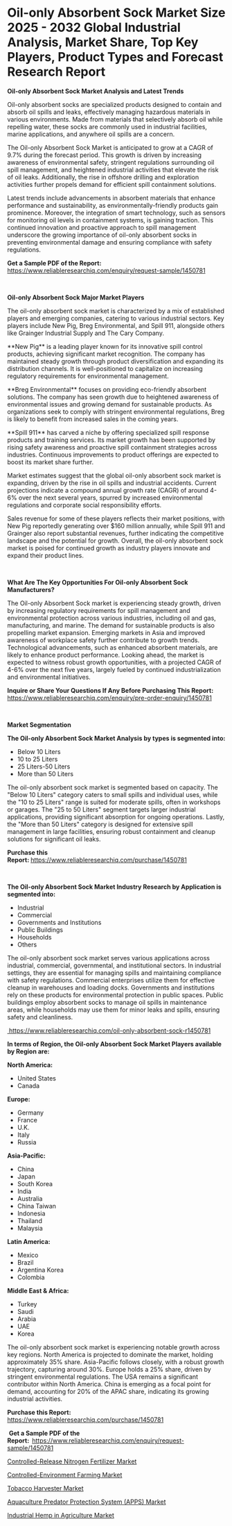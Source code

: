 <p><h1>Oil-only Absorbent Sock Market Size 2025 - 2032 Global Industrial Analysis, Market Share, Top Key Players, Product Types and Forecast Research Report</h1></p><p><strong>Oil-only Absorbent Sock Market Analysis and Latest Trends</strong></p>
<p><p>Oil-only absorbent socks are specialized products designed to contain and absorb oil spills and leaks, effectively managing hazardous materials in various environments. Made from materials that selectively absorb oil while repelling water, these socks are commonly used in industrial facilities, marine applications, and anywhere oil spills are a concern.</p><p>The Oil-only Absorbent Sock Market is anticipated to grow at a CAGR of 9.7% during the forecast period. This growth is driven by increasing awareness of environmental safety, stringent regulations surrounding oil spill management, and heightened industrial activities that elevate the risk of oil leaks. Additionally, the rise in offshore drilling and exploration activities further propels demand for efficient spill containment solutions. </p><p>Latest trends include advancements in absorbent materials that enhance performance and sustainability, as environmentally-friendly products gain prominence. Moreover, the integration of smart technology, such as sensors for monitoring oil levels in containment systems, is gaining traction. This continued innovation and proactive approach to spill management underscore the growing importance of oil-only absorbent socks in preventing environmental damage and ensuring compliance with safety regulations.</p></p>
<p><strong>Get a Sample PDF of the Report:&nbsp;</strong> <a href="https://www.reliableresearchiq.com/enquiry/request-sample/1450781?utm_campaign=2173&utm_medium=2&utm_source=Github&utm_content=ia&utm_term=02022025&utm_id=oil-only-absorbent-sock">https://www.reliableresearchiq.com/enquiry/request-sample/1450781</a></p>
<p>&nbsp;</p>
<p><strong>Oil-only Absorbent Sock Major Market Players</strong></p>
<p><p>The oil-only absorbent sock market is characterized by a mix of established players and emerging companies, catering to various industrial sectors. Key players include New Pig, Breg Environmental, and Spill 911, alongside others like Grainger Industrial Supply and The Cary Company.</p><p>**New Pig** is a leading player known for its innovative spill control products, achieving significant market recognition. The company has maintained steady growth through product diversification and expanding its distribution channels. It is well-positioned to capitalize on increasing regulatory requirements for environmental management.</p><p>**Breg Environmental** focuses on providing eco-friendly absorbent solutions. The company has seen growth due to heightened awareness of environmental issues and growing demand for sustainable products. As organizations seek to comply with stringent environmental regulations, Breg is likely to benefit from increased sales in the coming years.</p><p>**Spill 911** has carved a niche by offering specialized spill response products and training services. Its market growth has been supported by rising safety awareness and proactive spill containment strategies across industries. Continuous improvements to product offerings are expected to boost its market share further.</p><p>Market estimates suggest that the global oil-only absorbent sock market is expanding, driven by the rise in oil spills and industrial accidents. Current projections indicate a compound annual growth rate (CAGR) of around 4-6% over the next several years, spurred by increased environmental regulations and corporate social responsibility efforts.</p><p>Sales revenue for some of these players reflects their market positions, with New Pig reportedly generating over $160 million annually, while Spill 911 and Grainger also report substantial revenues, further indicating the competitive landscape and the potential for growth. Overall, the oil-only absorbent sock market is poised for continued growth as industry players innovate and expand their product lines.</p></p>
<p>&nbsp;</p>
<p><strong>What Are The Key Opportunities For Oil-only Absorbent Sock Manufacturers?</strong></p>
<p><p>The Oil-only Absorbent Sock market is experiencing steady growth, driven by increasing regulatory requirements for spill management and environmental protection across various industries, including oil and gas, manufacturing, and marine. The demand for sustainable products is also propelling market expansion. Emerging markets in Asia and improved awareness of workplace safety further contribute to growth trends. Technological advancements, such as enhanced absorbent materials, are likely to enhance product performance. Looking ahead, the market is expected to witness robust growth opportunities, with a projected CAGR of 4-6% over the next five years, largely fueled by continued industrialization and environmental initiatives.</p></p>
<p><strong>Inquire or Share Your Questions If Any Before Purchasing This Report:</strong> <a href="https://www.reliableresearchiq.com/enquiry/pre-order-enquiry/1450781?utm_campaign=2173&utm_medium=2&utm_source=Github&utm_content=ia&utm_term=02022025&utm_id=oil-only-absorbent-sock">https://www.reliableresearchiq.com/enquiry/pre-order-enquiry/1450781</a></p>
<p>&nbsp;</p>
<p><strong>Market Segmentation</strong></p>
<p><strong>The Oil-only Absorbent Sock Market Analysis by types is segmented into:</strong></p>
<p><ul><li>Below 10 Liters</li><li>10 to 25 Liters</li><li>25 Liters-50 Liters</li><li>More than 50 Liters</li></ul></p>
<p><p>The oil-only absorbent sock market is segmented based on capacity. The "Below 10 Liters" category caters to small spills and individual uses, while the "10 to 25 Liters" range is suited for moderate spills, often in workshops or garages. The "25 to 50 Liters" segment targets larger industrial applications, providing significant absorption for ongoing operations. Lastly, the "More than 50 Liters" category is designed for extensive spill management in large facilities, ensuring robust containment and cleanup solutions for significant oil leaks.</p></p>
<p><strong>Purchase this Report:&nbsp;</strong><a href="https://www.reliableresearchiq.com/purchase/1450781?utm_campaign=2173&utm_medium=2&utm_source=Github&utm_content=ia&utm_term=02022025&utm_id=oil-only-absorbent-sock">https://www.reliableresearchiq.com/purchase/1450781</a></p>
<p>&nbsp;</p>
<p><strong>The Oil-only Absorbent Sock Market Industry Research by Application is segmented into:</strong></p>
<p><ul><li>Industrial</li><li>Commercial</li><li>Governments and Institutions</li><li>Public Buildings</li><li>Households</li><li>Others</li></ul></p>
<p><p>The oil-only absorbent sock market serves various applications across industrial, commercial, governmental, and institutional sectors. In industrial settings, they are essential for managing spills and maintaining compliance with safety regulations. Commercial enterprises utilize them for effective cleanup in warehouses and loading docks. Governments and institutions rely on these products for environmental protection in public spaces. Public buildings employ absorbent socks to manage oil spills in maintenance areas, while households may use them for minor leaks and spills, ensuring safety and cleanliness.</p></p>
<p><a href="https://www.reliableresearchiq.com/oil-only-absorbent-sock-r1450781?utm_campaign=2173&utm_medium=2&utm_source=Github&utm_content=ia&utm_term=02022025&utm_id=oil-only-absorbent-sock">&nbsp;https://www.reliableresearchiq.com/oil-only-absorbent-sock-r1450781</a></p>
<p><strong>In terms of Region, the Oil-only Absorbent Sock Market Players available by Region are:</strong></p>
<p>
    <p> <strong> North America: </strong>
        <ul>
            <li>United States</li>
            <li>Canada</li>
        </ul>
        </p> 
    <p> <strong> Europe: </strong>
        <ul>
            <li>Germany</li>
            <li>France</li>
            <li>U.K.</li>
            <li>Italy</li>
            <li>Russia</li>
        </ul>
        </p> 
    <p> <strong> Asia-Pacific: </strong>
        <ul>
            <li>China</li>
            <li>Japan</li>
            <li>South Korea</li>
            <li>India</li>
            <li>Australia</li>
            <li>China Taiwan</li>
            <li>Indonesia</li>
            <li>Thailand</li>
            <li>Malaysia</li>
        </ul>
        </p> 
    <p> <strong> Latin America: </strong>
        <ul>
            <li>Mexico</li>
            <li>Brazil</li>
            <li>Argentina Korea</li>
            <li>Colombia</li>
        </ul>
        </p> 
    <p> <strong> Middle East & Africa: </strong>
        <ul>
            <li>Turkey</li>
            <li>Saudi</li>
            <li>Arabia</li>
            <li>UAE</li>
            <li>Korea</li>
        </ul>
    </p>
    </p>
<p><p>The oil-only absorbent sock market is experiencing notable growth across key regions. North America is projected to dominate the market, holding approximately 35% share. Asia-Pacific follows closely, with a robust growth trajectory, capturing around 30%. Europe holds a 25% share, driven by stringent environmental regulations. The USA remains a significant contributor within North America. China is emerging as a focal point for demand, accounting for 20% of the APAC share, indicating its growing industrial activities.</p></p>
<p><strong>Purchase this Report: </strong><a href="https://www.reliableresearchiq.com/purchase/1450781?utm_campaign=2173&utm_medium=2&utm_source=Github&utm_content=ia&utm_term=02022025&utm_id=oil-only-absorbent-sock">https://www.reliableresearchiq.com/purchase/1450781</a></p>
<p>&nbsp;<strong>Get a Sample PDF of the Report:&nbsp;&nbsp;</strong><a href="https://www.reliableresearchiq.com/enquiry/request-sample/1450781?utm_campaign=2173&utm_medium=2&utm_source=Github&utm_content=ia&utm_term=02022025&utm_id=oil-only-absorbent-sock">https://www.reliableresearchiq.com/enquiry/request-sample/1450781</a></p>
<p><strong></strong></p>
<p><p><a href="https://www.linkedin.com/pulse/growth-rate-size-controlled-release-nitrogen-fertilizer-market-m2jxe?utm_campaign=2173&utm_medium=2&utm_source=Github&utm_content=ia&utm_term=02022025&utm_id=oil-only-absorbent-sock">Controlled-Release Nitrogen Fertilizer Market</a></p><p><a href="https://www.linkedin.com/pulse/forecasting-controlled-environment-farming-market-12-cagr-x2gme?utm_campaign=2173&utm_medium=2&utm_source=Github&utm_content=ia&utm_term=02022025&utm_id=oil-only-absorbent-sock">Controlled-Environment Farming Market</a></p><p><a href="https://www.linkedin.com/pulse/tobacco-harvester-market-growth-insights-sales-channels-penetration-dtyoe?utm_campaign=2173&utm_medium=2&utm_source=Github&utm_content=ia&utm_term=02022025&utm_id=oil-only-absorbent-sock">Tobacco Harvester Market</a></p><p><a href="https://www.linkedin.com/pulse/revenue-analysis-demand-forecast-aquaculture-predator-gzxje?utm_campaign=2173&utm_medium=2&utm_source=Github&utm_content=ia&utm_term=02022025&utm_id=oil-only-absorbent-sock">Aquaculture Predator Protection System (APPS) Market</a></p><p><a href="https://www.linkedin.com/pulse/regulatory-insights-industrial-hemp-agriculture-market-2025-2032-u3i5e?utm_campaign=2173&utm_medium=2&utm_source=Github&utm_content=ia&utm_term=02022025&utm_id=oil-only-absorbent-sock">Industrial Hemp in Agriculture Market</a></p></p>